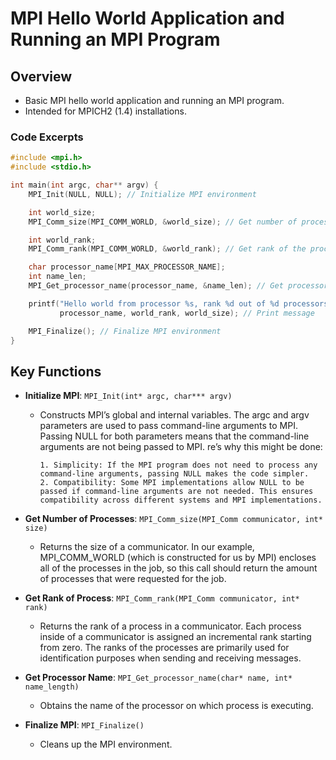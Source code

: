 # MPI Hello World Application and Running an MPI Program

## Overview
- Basic MPI hello world application and running an MPI program.
- Intended for MPICH2 (1.4) installations.


### Code Excerpts
```cpp
#include <mpi.h>
#include <stdio.h>

int main(int argc, char** argv) {
    MPI_Init(NULL, NULL); // Initialize MPI environment

    int world_size;
    MPI_Comm_size(MPI_COMM_WORLD, &world_size); // Get number of processes

    int world_rank;
    MPI_Comm_rank(MPI_COMM_WORLD, &world_rank); // Get rank of the process

    char processor_name[MPI_MAX_PROCESSOR_NAME];
    int name_len;
    MPI_Get_processor_name(processor_name, &name_len); // Get processor name

    printf("Hello world from processor %s, rank %d out of %d processors\n",
           processor_name, world_rank, world_size); // Print message

    MPI_Finalize(); // Finalize MPI environment
}

```
## Key Functions

- **Initialize MPI**: 
    `MPI_Init(int* argc, char*** argv)`
  - Constructs MPI’s global and internal variables. The argc and argv parameters are used to pass command-line arguments to MPI. Passing NULL for both parameters means that the command-line arguments are not being passed to MPI. re’s why this might be done:

        1. Simplicity: If the MPI program does not need to process any command-line arguments, passing NULL makes the code simpler.
        2. Compatibility: Some MPI implementations allow NULL to be passed if command-line arguments are not needed. This ensures compatibility across different systems and MPI implementations.

- **Get Number of Processes**: 
    `MPI_Comm_size(MPI_Comm communicator, int* size)`
  - Returns the size of a communicator. In our example, MPI_COMM_WORLD (which is constructed for us by MPI) encloses all of the processes in the job, so this call should return the amount of processes that were requested for the job.



- **Get Rank of Process**: 
    `MPI_Comm_rank(MPI_Comm communicator, int* rank)`
  - Returns the rank of a process in a communicator. Each process inside of a communicator is assigned an incremental rank starting from zero. The ranks of the processes are primarily used for identification purposes when sending and receiving messages.

- **Get Processor Name**: 
    `MPI_Get_processor_name(char* name, int* name_length)`
  - Obtains the name of the processor on which process is executing.

- **Finalize MPI**: 
    `MPI_Finalize()`
  - Cleans up the MPI environment.
